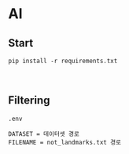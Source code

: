 # AI

## Start

```
pip install -r requirements.txt
```

<br>

## Filtering

`.env`

```
DATASET = 데이터셋 경로
FILENAME = not_landmarks.txt 경로
```
